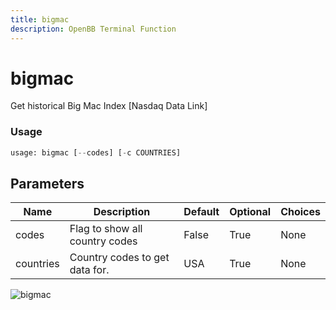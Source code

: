 ```yaml
---
title: bigmac
description: OpenBB Terminal Function
---
```


# bigmac

Get historical Big Mac Index [Nasdaq Data Link]

### Usage 
```python
usage: bigmac [--codes] [-c COUNTRIES]
```

## Parameters

| Name | Description | Default | Optional | Choices |
| ---- | ----------- | ------- | -------- | ------- |
| codes | Flag to show all country codes | False | True | None |
| countries | Country codes to get data for. | USA | True | None |


![bigmac](https://user-images.githubusercontent.com/46355364/158362967-8353fa50-2eb1-43b0-9cbb-bc3c3aec2e2a.png)


